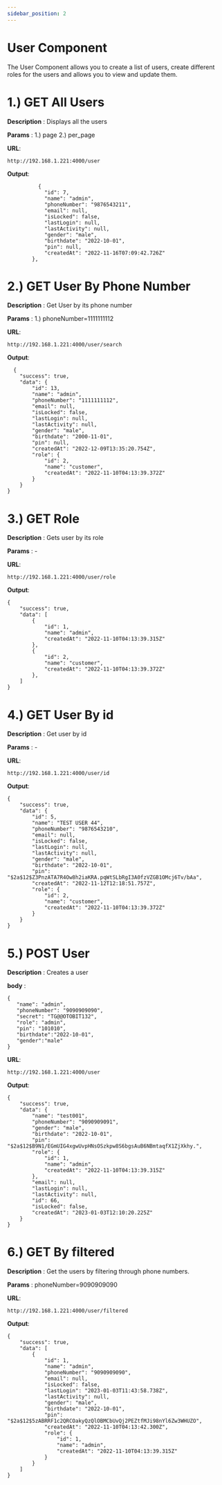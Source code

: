 ```yaml
---
sidebar_position: 2
---
```


# User Component

The User Component allows you to create a list of users, create different roles for the users and allows you to view and update them.

# 1.) GET All Users

**Description** : Displays all the users

**Params** : 1.) page 2.) per_page

**URL**:

```
http://192.168.1.221:4000/user
```

**Output**:

```
          {
            "id": 7,
            "name": "admin",
            "phoneNumber": "9876543211",
            "email": null,
            "isLocked": false,
            "lastLogin": null,
            "lastActivity": null,
            "gender": "male",
            "birthdate": "2022-10-01",
            "pin": null,
            "createdAt": "2022-11-16T07:09:42.726Z"
        },
```

# 2.) GET User By Phone Number

**Description** : Get User by its phone number

**Params** : 1.) phoneNumber=1111111112

**URL**:

```
http://192.168.1.221:4000/user/search
```

**Output**:

```
  {
    "success": true,
    "data": {
        "id": 13,
        "name": "admin",
        "phoneNumber": "1111111112",
        "email": null,
        "isLocked": false,
        "lastLogin": null,
        "lastActivity": null,
        "gender": "male",
        "birthdate": "2000-11-01",
        "pin": null,
        "createdAt": "2022-12-09T13:35:20.754Z",
        "role": {
            "id": 2,
            "name": "customer",
            "createdAt": "2022-11-10T04:13:39.372Z"
        }
    }
}
```

# 3.) GET Role

**Description** : Gets user by its role

**Params** : -

**URL**:

```
http://192.168.1.221:4000/user/role
```

**Output**:

```
{
    "success": true,
    "data": [
        {
            "id": 1,
            "name": "admin",
            "createdAt": "2022-11-10T04:13:39.315Z"
        },
        {
            "id": 2,
            "name": "customer",
            "createdAt": "2022-11-10T04:13:39.372Z"
        },
    ]
}
```

# 4.) GET User By id

**Description** : Get user by id

**Params** : -

**URL**:

```
http://192.168.1.221:4000/user/id
```

**Output**:

```
{
    "success": true,
    "data": {
        "id": 5,
        "name": "TEST USER 44",
        "phoneNumber": "9876543210",
        "email": null,
        "isLocked": false,
        "lastLogin": null,
        "lastActivity": null,
        "gender": "male",
        "birthdate": "2022-10-01",
        "pin": "$2a$12$Z3PnzATA7R4Ow8h2iaKRA.pqWtSLbRgI3A0fzVZGB1OMcj6Tv/bAa",
        "createdAt": "2022-11-12T12:18:51.757Z",
        "role": {
            "id": 2,
            "name": "customer",
            "createdAt": "2022-11-10T04:13:39.372Z"
        }
    }
}
```

# 5.) POST User

**Description** : Creates a user

**body** :
 ```
{
    "name": "admin",
    "phoneNumber": "9090909090",
    "secret": "TG@@OTOBIT132",
    "role": "admin", 
    "pin": "101010",
    "birthdate":"2022-10-01",
    "gender":"male"
}
```

**URL**:

```
http://192.168.1.221:4000/user
```


**Output**:

```
{
    "success": true,
    "data": {
        "name": "test001",
        "phoneNumber": "9090909091",
        "gender": "male",
        "birthdate": "2022-10-01",
        "pin": "$2a$12$B9N1/EGmUIG4xgwUvpHNsOSzkpw8S6bgsAuB6NBmtaqfX1ZjXkhy.",
        "role": {
            "id": 1,
            "name": "admin",
            "createdAt": "2022-11-10T04:13:39.315Z"
        },
        "email": null,
        "lastLogin": null,
        "lastActivity": null,
        "id": 66,
        "isLocked": false,
        "createdAt": "2023-01-03T12:10:20.225Z"
    }
}
```

# 6.) GET By filtered

**Description** : Get the users by filtering through phone numbers.

**Params** : phoneNumber=9090909090

**URL**:

```
http://192.168.1.221:4000/user/filtered
```

**Output**:

```
{
    "success": true,
    "data": [
        {
            "id": 1,
            "name": "admin",
            "phoneNumber": "9090909090",
            "email": null,
            "isLocked": false,
            "lastLogin": "2023-01-03T11:43:58.738Z",
            "lastActivity": null,
            "gender": "male",
            "birthdate": "2022-10-01",
            "pin": "$2a$12$5zABRRF1c2QRCOakyQzQlOBMCbUvQj2PEZtfMJi98nYl6Zw3WHUZO",
            "createdAt": "2022-11-10T04:13:42.300Z",
            "role": {
                "id": 1,
                "name": "admin",
                "createdAt": "2022-11-10T04:13:39.315Z"
            }
        }
    ]
}
```




